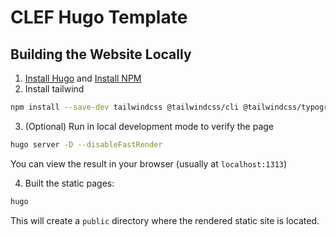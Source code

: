 # CLEF Hugo Template

## Building the Website Locally

1. [Install Hugo](https://gohugo.io/installation/) and [Install NPM](https://nodejs.org/en/download)
2. Install tailwind
```bash
npm install --save-dev tailwindcss @tailwindcss/cli @tailwindcss/typography
```
3. (Optional) Run in local development mode to verify the page
```bash
hugo server -D --disableFastRender
```

You can view the result in your browser (usually at `localhost:1313`)

4. Built the static pages:
```bash
hugo
```

This will create a `public` directory where the rendered static site is located.

